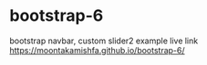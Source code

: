 # bootstrap-6
bootstrap navbar, custom slider2 example
live link https://moontakamishfa.github.io/bootstrap-6/
